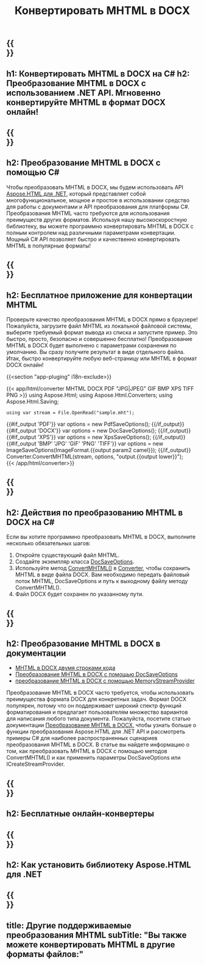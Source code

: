 ﻿---
translation: true
template: /templates/_template-conversion-child.md
title: Конвертировать MHTML в DOCX
description: Конвертировать MHTML в DOCX на C#. Легко используйте API в любом приложении .NET. Попробуйте онлайн-конвертер MHTML в DOCX бесплатно!
url: /net/conversion/mhtml-to-docx/
family: html
platformtag: net
feature: conversion
informat: MHTML
outformat: DOCX
otherformats: PDF XPS GIF JPEG PNG TIFF BMP
---

{{<section banner>}}
---
h1: Конвертировать MHTML в DOCX на C#
h2: Преобразование MHTML в DOCX с использованием .NET API. Мгновенно конвертируйте MHTML в формат DOCX онлайн!
---

{{<section overview>}}
---
h2: Преобразование MHTML в DOCX с помощью C#
---

Чтобы преобразовать MHTML в DOCX, мы будем использовать API [Aspose.HTML для .NET](https://products.aspose.com/html/net/), который представляет собой многофункциональное, мощное и простое в использовании средство для работы с документами и API преобразования для платформы C#. Преобразования MHTML часто требуются для использования преимуществ других форматов. Используя нашу высокоскоростную библиотеку, вы можете программно конвертировать MHTML в DOCX с полным контролем над различными параметрами конвертации. Мощный C# API позволяет быстро и качественно конвертировать MHTML в популярные форматы!

{{<section demos>}}
---
h2: Бесплатное приложение для конвертации MHTML
---

Проверьте качество преобразования MHTML в DOCX прямо в браузере! Пожалуйста, загрузите файл MHTML из локальной файловой системы, выберите требуемый формат вывода из списка и запустите пример. Это быстро, просто, безопасно и совершенно бесплатно! Преобразование MHTML в DOCX будет выполнено с параметрами сохранения по умолчанию. Вы сразу получите результат в виде отдельного файла. Итак, быстро конвертируйте любую веб-страницу или MHTML в формат DOCX онлайн!

{{<section "app-pluging" i18n-exclude>}}

{{< app/html/converter MHTML DOCX PDF "JPG|JPEG" GIF BMP XPS TIFF PNG >}}
using Aspose.Html;
using Aspose.Html.Converters;
using Aspose.Html.Saving;

    using var stream = File.OpenRead("sample.mht");
{{#if_output 'PDF'}}
    var options = new PdfSaveOptions();
{{/if_output}}
{{#if_output 'DOCX'}}
    var options = new DocSaveOptions();
{{/if_output}}
{{#if_output 'XPS'}}
    var options = new XpsSaveOptions();
{{/if_output}}
{{#if_output 'BMP' 'JPG' 'GIF' 'PNG' 'TIFF'}}
    var options = new ImageSaveOptions(ImageFormat.{{output param2 camel}});
{{/if_output}}
    Converter.ConvertMHTML(stream, options, "output.{{output lower}}");   
{{< /app/html/converter>}} 


{{<section steps>}}
---
h2: Действия по преобразованию MHTML в DOCX на C#
---

Если вы хотите программно преобразовать MHTML в DOCX, выполните несколько обязательных шагов:
1. Откройте существующий файл MHTML.
1. Создайте экземпляр класса [DocSaveOptions](https://reference.aspose.com/html/net/aspose.html.saving/docsaveoptions/).
1. Используйте метод [ConvertMHTML()](https://reference.aspose.com/html/net/aspose.html.converters/converter/convertmhtml/#convertmhtml_29) в [Converter](https://reference.aspose.com/html/net/aspose.html.converters/converter/), чтобы сохранить MHTML в виде файла DOCX. Вам необходимо передать файловый поток MHTML, DocSaveOptions и путь к выходному файлу методу ConvertMHTML().
1. Файл DOCX будет сохранен по указанному пути.

{{<section documentation>}}
---
h2: Преобразование MHTML в DOCX в документации
---

  - <a href="https://docs.aspose.com/html/net/converting-between-formats/mhtml-to-docx/#mhtml-to-docx-by-two-lines-of-code" target="_blank">MHTML в DOCX двумя строками кода</a>
  - <a href="https://docs.aspose.com/html/net/converting-between-formats/mhtml-to-docx/#convert-mhtml-to-docx-using-docsaveoptions" target="_blank" >Преобразование MHTML в DOCX с помощью DocSaveOptions</a>
  - <a href="https://docs.aspose.com/html/net/converting-between-formats/mhtml-to-docx/#output-stream-providers" target="_blank">преобразование MHTML в DOCX с помощью MemoryStreamProvider</a>

Преобразование MHTML в DOCX часто требуется, чтобы использовать преимущества формата DOCX для конкретных задач. Формат DOCX популярен, потому что он поддерживает широкий спектр функций форматирования и предлагает пользователям множество вариантов для написания любого типа документа. Пожалуйста, посетите статью документации [Преобразование MHTML в DOCX,](https://docs.aspose.com/html/net/converting-between-formats/mhtml-to-docx/) чтобы узнать больше о функции преобразования Aspose.HTML для .NET API и рассмотреть примеры C# для наиболее распространенных сценариев преобразования MHTML в DOCX. В статье вы найдете информацию о том, как преобразовать MHTML в DOCX с помощью методов ConvertMHTML() и как применить параметры DocSaveOptions или ICreateStreamProvider.

{{<section online-converters>}}
---
h2: Бесплатные онлайн-конвертеры
---

{{<section get-started>}}
---
h2: Как установить библиотеку Aspose.HTML для .NET
---

{{<section other-conversions>}}
---
title: Другие поддерживаемые преобразования MHTML
subTitle: "Вы также можете конвертировать MHTML в другие форматы файлов:"
---